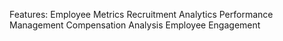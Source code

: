 Features:
Employee Metrics
Recruitment Analytics
Performance Management
Compensation Analysis
Employee Engagement
